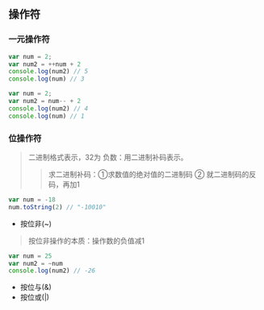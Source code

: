 ## 操作符
### 一元操作符
````js
var num = 2;
var num2 = ++num + 2
console.log(num2) // 5
console.log(num) // 3

var num = 2;
var num2 = num-- + 2
console.log(num2) // 4
console.log(num) // 1
````
### 位操作符
> 二进制格式表示，32为
> 负数：用二进制补码表示。
>    >求二进制补码：①求数值的绝对值的二进制码
>    > ② 就二进制码的反码，再加1
````js
var num = -18
num.toString(2) // "-10010"
````
* 按位非(~)
> 按位非操作的本质：操作数的负值减1
````js
var num = 25
var num2 = ~num
console.log(num2) // -26
````
* 按位与(&)
* 按位或(|)
